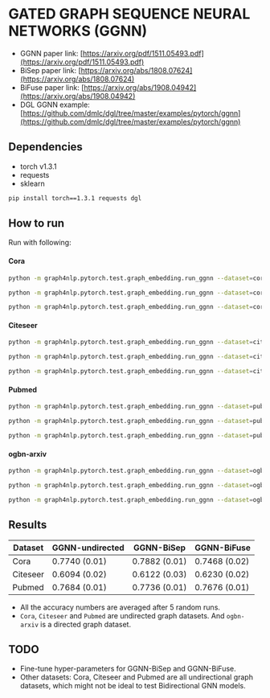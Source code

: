 GATED GRAPH SEQUENCE NEURAL NETWORKS (GGNN)
============

- GGNN paper link: [https://arxiv.org/pdf/1511.05493.pdf](https://arxiv.org/pdf/1511.05493.pdf)
- BiSep paper link: [https://arxiv.org/abs/1808.07624](https://arxiv.org/abs/1808.07624)
- BiFuse paper link: [https://arxiv.org/abs/1908.04942](https://arxiv.org/abs/1908.04942)
- DGL GGNN example: [https://github.com/dmlc/dgl/tree/master/examples/pytorch/ggnn](https://github.com/dmlc/dgl/tree/master/examples/pytorch/ggnn)

Dependencies
------------
- torch v1.3.1
- requests
- sklearn

```bash
pip install torch==1.3.1 requests dgl
```

How to run
----------

Run with following:

#### Cora

```bash
python -m graph4nlp.pytorch.test.graph_embedding.run_ggnn --dataset=cora --gpu=0 --direction-option undirected --early-stop
```
```bash
python -m graph4nlp.pytorch.test.graph_embedding.run_ggnn --dataset=cora --gpu=0 --direction-option bi_sep --early-stop
```
```bash
python -m graph4nlp.pytorch.test.graph_embedding.run_ggnn --dataset=cora --gpu=0 --direction-option bi_fuse --early-stop
```

#### Citeseer
```bash
python -m graph4nlp.pytorch.test.graph_embedding.run_ggnn --dataset=citeseer --gpu=0 --direction-option undirected --early-stop --num-hidden 3703
```
```bash
python -m graph4nlp.pytorch.test.graph_embedding.run_ggnn --dataset=citeseer --gpu=0 --direction-option bi_sep --early-stop --num-hidden 3703
```
```bash
python -m graph4nlp.pytorch.test.graph_embedding.run_ggnn --dataset=citeseer --gpu=0 --direction-option bi_fuse --early-stop --num-hidden 3703
```

#### Pubmed
```bash
python -m graph4nlp.pytorch.test.graph_embedding.run_ggnn --dataset=pubmed --gpu=0 --direction-option undirected --weight-decay=0.001 --early-stop --num-hidden 500
```
```bash
python -m graph4nlp.pytorch.test.graph_embedding.run_ggnn --dataset=pubmed --gpu=0 --direction-option bi_sep --weight-decay=0.001 --early-stop --num-hidden 500
```
```bash
python -m graph4nlp.pytorch.test.graph_embedding.run_ggnn --dataset=pubmed --gpu=0 --direction-option bi_fuse --weight-decay=0.001 --early-stop --num-hidden 500
```

#### ogbn-arxiv

```bash
python -m graph4nlp.pytorch.test.graph_embedding.run_ggnn --dataset=ogbn-arxiv --gpu=0 --direction-option undirected --early-stop --num-hidden 128
```
```bash
python -m graph4nlp.pytorch.test.graph_embedding.run_ggnn --dataset=ogbn-arxiv --gpu=0 --direction-option bi_sep --early-stop --num-hidden 128
```
```bash
python -m graph4nlp.pytorch.test.graph_embedding.run_ggnn --dataset=ogbn-arxiv --gpu=0 --direction-option bi_fuse --early-stop --num-hidden 128
```
Results
-------

| Dataset  |    GGNN-undirected    |   GGNN-BiSep   |   GGNN-BiFuse  |
| -------- | -------------- | -------------- | -------------- |
| Cora     | 0.7740 (0.01)  | 0.7882 (0.01)  | 0.7468 (0.02)  |
| Citeseer | 0.6094 (0.02)  | 0.6122 (0.03)  | 0.6230 (0.02)  |
| Pubmed   | 0.7684 (0.01)  | 0.7736 (0.01)  | 0.7676 (0.01)  |


* All the accuracy numbers are averaged after 5 random runs.
* `Cora`, `Citeseer` and `Pubmed` are undirected graph datasets. And `ogbn-arxiv` is a directed graph dataset.


TODO
-------

* Fine-tune hyper-parameters for GGNN-BiSep and GGNN-BiFuse.
* Other datasets: Cora, Citeseer and Pubmed are all undirectional graph datasets, which might not be ideal to test Bidirectional GNN models.

